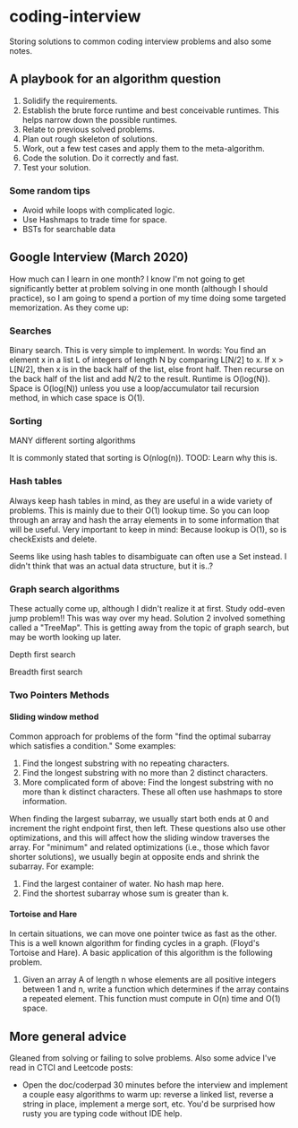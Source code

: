 # coding-interview

Storing solutions to common coding interview problems and also some notes.

## A playbook for an algorithm question

1. Solidify the requirements.
2. Establish the brute force runtime and best conceivable runtimes. This helps
   narrow down the possible runtimes.
3. Relate to previous solved problems.
4. Plan out rough skeleton of solutions.
5. Work, out a few test cases and apply them to the meta-algorithm.
6. Code the solution. Do it correctly and fast.
7. Test your solution.

### Some random tips

- Avoid while loops with complicated logic.
- Use Hashmaps to trade time for space.
- BSTs for searchable data

## Google Interview (March 2020)

How much can I learn in one month? I know I'm not going to get significantly
better at problem solving in one month (although I should practice), so I am
going to spend a portion of my time doing some targeted memorization. As they
come up:

### Searches

Binary search. This is very simple to implement. In words: You find an element
x in a list L of integers of length N by comparing L[N/2] to x. If x > L[N/2],
then x is in the back half of the list, else front half. Then recurse on the
back half of the list and add N/2 to the result. Runtime is O(log(N)). Space
is O(log(N)) unless you use a loop/accumulator tail recursion method, in which
case space is O(1).

### Sorting

MANY different sorting algorithms

It is commonly stated that sorting is O(nlog(n)). TOOD: Learn why this is.

### Hash tables

Always keep hash tables in mind, as they are useful in a wide variety of
problems. This is mainly due to their O(1) lookup time. So you can loop
through an array and hash the array elements in to some information that will be
useful. Very important to keep in mind: Because lookup is O(1), so is
checkExists and delete.

Seems like using hash tables to disambiguate can often use a Set instead. I
didn't think that was an actual data structure, but it is..?

### Graph search algorithms

These actually come up, although I didn't realize it at first. Study odd-even
jump problem!! This was way over my head. Solution 2 involved something called
a "TreeMap". This is getting away from the topic of graph search, but may be
worth looking up later.

Depth first search

Breadth first search

### Two Pointers Methods

#### Sliding window method

Common approach for problems of the form "find the optimal subarray which
satisfies a condition." Some examples:

1. Find the longest substring with no repeating characters.
2. Find the longest substring with no more than 2 distinct characters.
3. More complicated form of above: Find the longest substring with no more than
   k distinct characters. These all often use hashmaps to store information.

When finding the largest subarray, we usually start both ends at 0 and
increment the right endpoint first, then left. These questions also use other
optimizations, and this will affect how the sliding window traverses the array.
For "minimum" and related optimizations (i.e., those which favor shorter
solutions), we usually begin at opposite ends and shrink the subarray. For
example:

1. Find the largest container of water. No hash map here.
2. Find the shortest subarray whose sum is greater than k.

#### Tortoise and Hare

In certain situations, we can move one pointer twice as fast as the other. This
is a well known algorithm for finding cycles in a graph. (Floyd's Tortoise and
Hare). A basic application of this algorithm is the following problem.

1. Given an array A of length n whose elements are all positive integers between
   1 and n, write a function which determines if the array contains a repeated
   element. This function must compute in O(n) time and O(1) space.

## More general advice

Gleaned from solving or failing to solve problems. Also some advice I've read
in CTCI and Leetcode posts:

- Open the doc/coderpad 30 minutes before the interview and implement a couple
  easy algorithms to warm up: reverse a linked list, reverse a string in place,
  implement a merge sort, etc. You'd be surprised how rusty you are typing code
  without IDE help.
